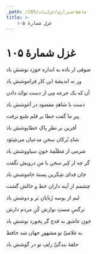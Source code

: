 ```yaml
---
_path: /حافظ-شیرازی/غزلیات/105
title: >-
    غزل شمارهٔ ۱۰۵
---
```

# غزل شمارهٔ ۱۰۵

<div class="b" id="bn1"><div class="m1"><p>صوفی ار باده به اندازه خورَد نوشش باد</p></div>
<div class="m2"><p>ور نه اندیشهٔ این کار فراموشش باد</p></div></div>
<div class="b" id="bn2"><div class="m1"><p>آن که یک جرعه مِی از دست توانَد دادن</p></div>
<div class="m2"><p>دست با شاهدِ مقصود در آغوشش باد</p></div></div>
<div class="b" id="bn3"><div class="m1"><p>پیرِ ما گفت خطا بر قلم صُنع نرفت</p></div>
<div class="m2"><p>آفرین بر نظرِ پاکِ خطاپوشش باد</p></div></div>
<div class="b" id="bn4"><div class="m1"><p>شاهِ تُرکان سخنِ مدعیان می‌شِنَوَد</p></div>
<div class="m2"><p>شرمی از مَظلَمِهٔ خونِ سیاووشش باد</p></div></div>
<div class="b" id="bn5"><div class="m1"><p>گر چه از کِبر سخن با منِ درویش نگفت</p></div>
<div class="m2"><p>جان فدای شِکَرین پستهٔ خاموشش باد</p></div></div>
<div class="b" id="bn6"><div class="m1"><p>چشمم از آینه داران خط و خالش گشت</p></div>
<div class="m2"><p>لبم از بوسه رُبایانِ بَر و دوشش باد</p></div></div>
<div class="b" id="bn7"><div class="m1"><p>نرگسِ مستِ نوازش کُنِ مردم دارش</p></div>
<div class="m2"><p>خونِ عاشق به قدح گر بِخورد نوشش باد</p></div></div>
<div class="b" id="bn8"><div class="m1"><p>به غلامیِّ تو مشهورِ جهان شد حافظ</p></div>
<div class="m2"><p>حلقهٔ بندگیِّ زلفِ تو در گوشش باد</p></div></div>
